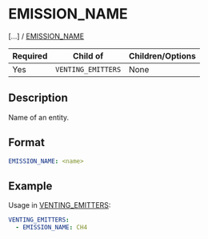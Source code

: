 # EMISSION_NAME

[...] /
[EMISSION_NAME](/about/references/keywords/EMISSION_NAME.md)

| Required   | Child of                  | Children/Options                   |
|------------|---------------------------|------------------------------------|
| Yes         | `VENTING_EMITTERS`      | None                               |

## Description
Name of an entity.

## Format
~~~~~~~~yaml
EMISSION_NAME: <name>
~~~~~~~~

## Example
Usage in [VENTING_EMITTERS](/about/references/keywords/VENTING_EMITTERS.md):

~~~~~~~~yaml
VENTING_EMITTERS:
  - EMISSION_NAME: CH4
~~~~~~~~

